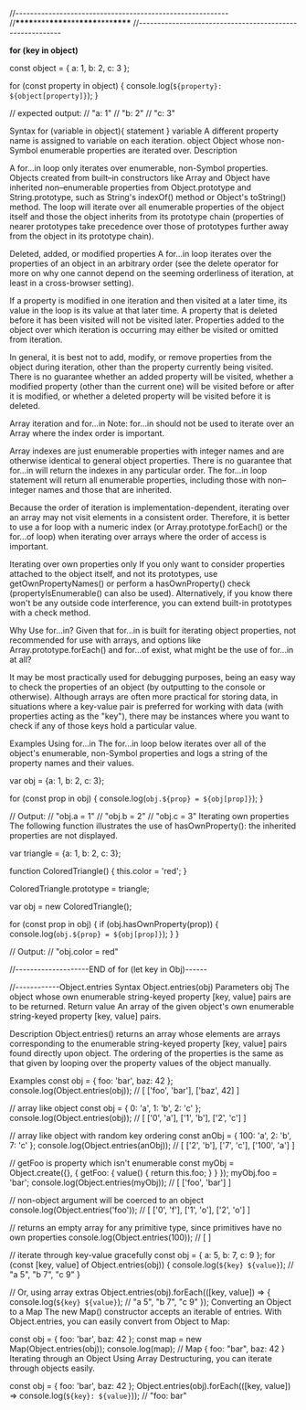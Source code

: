 //----------------------------------------------------------
//****\*\*\*\*****\*\*\*\*****\*\*\*\*****\*\*\*****\*\*\*\*****\*\*\*\*****\*\*\*\*****
//---------------------------------------------------------

**for (key in object)**

const object = { a: 1, b: 2, c: 3 };

for (const property in object) {
console.log(`${property}: ${object[property]}`);
}

// expected output:
// "a: 1"
// "b: 2"
// "c: 3"

Syntax
for (variable in object){
statement
}
variable
A different property name is assigned to variable on each iteration.
object
Object whose non-Symbol enumerable properties are iterated over.
Description

A for...in loop only iterates over enumerable, non-Symbol properties. Objects created from built–in constructors like Array and Object have inherited non–enumerable properties from Object.prototype and String.prototype, such as String's indexOf() method or Object's toString() method. The loop will iterate over all enumerable properties of the object itself and those the object inherits from its prototype chain (properties of nearer prototypes take precedence over those of prototypes further away from the object in its prototype chain).

Deleted, added, or modified properties
A for...in loop iterates over the properties of an object in an arbitrary order (see the delete operator for more on why one cannot depend on the seeming orderliness of iteration, at least in a cross-browser setting).

If a property is modified in one iteration and then visited at a later time, its value in the loop is its value at that later time. A property that is deleted before it has been visited will not be visited later. Properties added to the object over which iteration is occurring may either be visited or omitted from iteration.

In general, it is best not to add, modify, or remove properties from the object during iteration, other than the property currently being visited. There is no guarantee whether an added property will be visited, whether a modified property (other than the current one) will be visited before or after it is modified, or whether a deleted property will be visited before it is deleted.

Array iteration and for...in
Note: for...in should not be used to iterate over an Array where the index order is important.

Array indexes are just enumerable properties with integer names and are otherwise identical to general object properties. There is no guarantee that for...in will return the indexes in any particular order. The for...in loop statement will return all enumerable properties, including those with non–integer names and those that are inherited.

Because the order of iteration is implementation-dependent, iterating over an array may not visit elements in a consistent order. Therefore, it is better to use a for loop with a numeric index (or Array.prototype.forEach() or the for...of loop) when iterating over arrays where the order of access is important.

Iterating over own properties only
If you only want to consider properties attached to the object itself, and not its prototypes, use getOwnPropertyNames() or perform a hasOwnProperty() check (propertyIsEnumerable() can also be used). Alternatively, if you know there won't be any outside code interference, you can extend built-in prototypes with a check method.

Why Use for...in?
Given that for...in is built for iterating object properties, not recommended for use with arrays, and options like Array.prototype.forEach() and for...of exist, what might be the use of for...in at all?

It may be most practically used for debugging purposes, being an easy way to check the properties of an object (by outputting to the console or otherwise). Although arrays are often more practical for storing data, in situations where a key-value pair is preferred for working with data (with properties acting as the "key"), there may be instances where you want to check if any of those keys hold a particular value.

Examples
Using for...in
The for...in loop below iterates over all of the object's enumerable, non-Symbol properties and logs a string of the property names and their values.

var obj = {a: 1, b: 2, c: 3};

for (const prop in obj) {
console.log(`obj.${prop} = ${obj[prop]}`);
}

// Output:
// "obj.a = 1"
// "obj.b = 2"
// "obj.c = 3"
Iterating own properties
The following function illustrates the use of hasOwnProperty(): the inherited properties are not displayed.

var triangle = {a: 1, b: 2, c: 3};

function ColoredTriangle() {
this.color = 'red';
}

ColoredTriangle.prototype = triangle;

var obj = new ColoredTriangle();

for (const prop in obj) {
if (obj.hasOwnProperty(prop)) {
console.log(`obj.${prop} = ${obj[prop]}`);
}
}

// Output:
// "obj.color = red"

//--------------------END of for (let key in Obj)------

//------------Object.entries
Syntax
Object.entries(obj)
Parameters
obj
The object whose own enumerable string-keyed property [key, value] pairs are to be returned.
Return value
An array of the given object's own enumerable string-keyed property [key, value] pairs.

Description
Object.entries() returns an array whose elements are arrays corresponding to the enumerable string-keyed property [key, value] pairs found directly upon object. The ordering of the properties is the same as that given by looping over the property values of the object manually.

Examples
const obj = { foo: 'bar', baz: 42 };
console.log(Object.entries(obj)); // [ ['foo', 'bar'], ['baz', 42] ]

// array like object
const obj = { 0: 'a', 1: 'b', 2: 'c' };
console.log(Object.entries(obj)); // [ ['0', 'a'], ['1', 'b'], ['2', 'c'] ]

// array like object with random key ordering
const anObj = { 100: 'a', 2: 'b', 7: 'c' };
console.log(Object.entries(anObj)); // [ ['2', 'b'], ['7', 'c'], ['100', 'a'] ]

// getFoo is property which isn't enumerable
const myObj = Object.create({}, { getFoo: { value() { return this.foo; } } });
myObj.foo = 'bar';
console.log(Object.entries(myObj)); // [ ['foo', 'bar'] ]

// non-object argument will be coerced to an object
console.log(Object.entries('foo')); // [ ['0', 'f'], ['1', 'o'], ['2', 'o'] ]

// returns an empty array for any primitive type, since primitives have no own properties
console.log(Object.entries(100)); // [ ]

// iterate through key-value gracefully
const obj = { a: 5, b: 7, c: 9 };
for (const [key, value] of Object.entries(obj)) {
console.log(`${key} ${value}`); // "a 5", "b 7", "c 9"
}

// Or, using array extras
Object.entries(obj).forEach(([key, value]) => {
console.log(`${key} ${value}`); // "a 5", "b 7", "c 9"
});
Converting an Object to a Map
The new Map() constructor accepts an iterable of entries. With Object.entries, you can easily convert from Object to Map:

const obj = { foo: 'bar', baz: 42 };
const map = new Map(Object.entries(obj));
console.log(map); // Map { foo: "bar", baz: 42 }
Iterating through an Object
Using Array Destructuring, you can iterate through objects easily.

const obj = { foo: 'bar', baz: 42 };
Object.entries(obj).forEach(([key, value]) => console.log(`${key}: ${value}`)); // "foo: bar"
